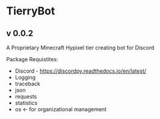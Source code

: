 # TierryBot
## v 0.0.2
A Proprietary Minecraft Hypixel tier creating bot for Discord

Package Requistites:
* Discord - https://discordpy.readthedocs.io/en/latest/
* Logging
* traceback
* json
* requests
* statistics
* os <- for organizational management

